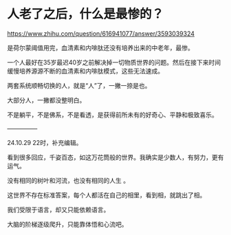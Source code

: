# 人老了之后，什么是最惨的？

https://www.zhihu.com/question/616941077/answer/3593039324

是荷尔蒙阈值用完，血清素和内啡肽还没有培养出来的中老年，最惨。

一个人最好在35岁最迟40岁之前解决掉一切物质世界的问题。然后在接下来时间缓慢培养源源不断的血清素和内啡肽模式，这些无法速成。

两套系统顺畅切换的人，就是“人”了，一撇一捺是也。

大部分人，一撇都没整明白。

不是躺平，不是佛系，不是看透，是获得前所未有的好奇心、平静和极致喜乐。

—————

24.10.29 22时，补充编辑。

看到很多回应，千姿百态，如这万花筒般的世界。我确实是少数人，有努力，更有运气。

没有相同的树叶和河流，也没有相同的人生 。

这世界不存在标准答案，每个人都活在自己的相里，看到相，就跳出了相。

我们受限于语言，却又只能依赖语言。

大脑的阶梯逐级爬升，只能靠体悟和心流吧。